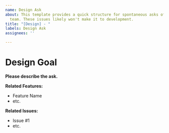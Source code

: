 ```yaml
---
name: Design Ask
about: This template provides a quick structure for spontaneous asks of the design
  team. These issues likely won't make it to development.
title: "[Design] - "
labels: Design Ask
assignees: ''

---
```


# Design Goal
**Please describe the ask.**

**Related Features:** 
- Feature Name
- etc.

**Related Issues:**
- Issue #1
- etc.
